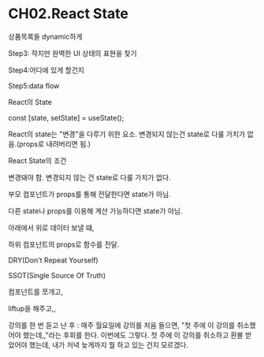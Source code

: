 # CH02.React State

상품목록들 dynamic하게&#x20;

Step3: 작지만 완벽한 UI 상태의 표현을 찾기

Step4:어디에 있게 할건지

Step5:data flow



React의 State &#x20;

const \[state, setState] = useState();&#x20;

React의 state는 "변경"을 다루기 위한 요소. 변경되지 않는건 state로 다룰 가치가 없음.(props로 내려버리면 됨.)

React State의 조건

변경돼야 함. 변경되지 않는 건 state로 다룰 가치가 없다.

부모 컴포넌트가 props를 통해 전달한다면 state가 아님.

다른 state나 props를 이용해 계산 가능하다면 state가 아님.



아래에서 위로 데이터 보낼 떄,



하위 컴포넌트의 props로 함수를 전달.&#x20;



DRY(Don't Repeat Yourself)

SSOT(Single Source Of Truth)



컴포넌트를 쪼개고,

liftup을 해주고,,







강의를 한 번 듣고 난 후 : 매주 월요일에 강의를 처음 들으면, "첫 주에 이 강의를 취소했어야 했는데,,"라는 후회를 한다. 이번에도 그렇다. 첫 주에 이 강의를 취소하고 환불 받았어야 했는데, 내가 저녁 늦게까지 뭘 하고 있는 건지 모르겠다.



